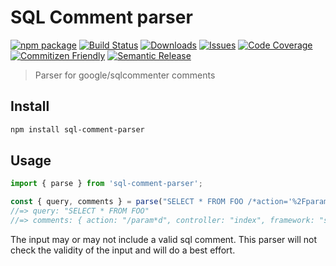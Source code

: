 # SQL Comment parser

[![npm package][npm-img]][npm-url]
[![Build Status][build-img]][build-url]
[![Downloads][downloads-img]][downloads-url]
[![Issues][issues-img]][issues-url]
[![Code Coverage][codecov-img]][codecov-url]
[![Commitizen Friendly][commitizen-img]][commitizen-url]
[![Semantic Release][semantic-release-img]][semantic-release-url]

> Parser for google/sqlcommenter comments

## Install

```bash
npm install sql-comment-parser
```

## Usage

```ts
import { parse } from 'sql-comment-parser';

const { query, comments } = parse("SELECT * FROM FOO /*action='%2Fparam*d',controller='index',framework='spring',traceparent='00-5bd66ef5095369c7b0d1f8f4bd33716a-c532cb4098ac3dd2-01',tracestate='congo%3Dt61rcWkgMzE%2Crojo%3D00f067aa0ba902b7'*/");
//=> query: "SELECT * FROM FOO"
//=> comments: { action: "/param*d", controller: "index", framework: "spring", traceparent: "00-5bd66ef5095369c7b0d1f8f4bd33716a-c532cb4098ac3dd2-01", tracestate: "congo=t61rcWkgMzE,rojo=00f067aa0ba902b7" }
```

The input may or may not include a valid sql comment. This parser will not check the validity of the input and will do a best effort.

[build-img]:https://github.com/Sam-Apostel/sql-comment-parser/actions/workflows/release.yml/badge.svg
[build-url]:https://github.com/Sam-Apostel/sql-comment-parser/actions/workflows/release.yml
[downloads-img]:https://img.shields.io/npm/dt/sql-comment-parser
[downloads-url]:https://www.npmtrends.com/sql-comment-parser
[npm-img]:https://img.shields.io/npm/v/sql-comment-parser
[npm-url]:https://www.npmjs.com/package/sql-comment-parser
[issues-img]:https://img.shields.io/github/issues/Sam-Apostel/sql-comment-parser
[issues-url]:https://github.com/Sam-Apostel/sql-comment-parser/issues
[codecov-img]:https://codecov.io/gh/Sam-Apostel/sql-comment-parser/branch/main/graph/badge.svg
[codecov-url]:https://codecov.io/gh/Sam-Apostel/sql-comment-parser
[semantic-release-img]:https://img.shields.io/badge/%20%20%F0%9F%93%A6%F0%9F%9A%80-semantic--release-e10079.svg
[semantic-release-url]:https://github.com/semantic-release/semantic-release
[commitizen-img]:https://img.shields.io/badge/commitizen-friendly-brightgreen.svg
[commitizen-url]:http://commitizen.github.io/cz-cli/

